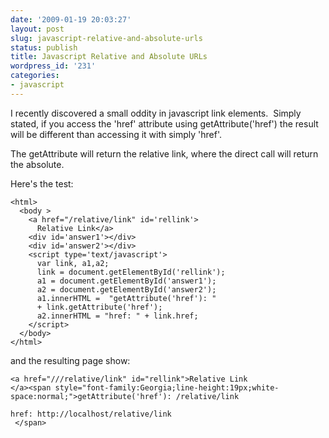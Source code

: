 ```yaml
---
date: '2009-01-19 20:03:27'
layout: post
slug: javascript-relative-and-absolute-urls
status: publish
title: Javascript Relative and Absolute URLs
wordpress_id: '231'
categories:
- javascript
---
```


I recently discovered a small oddity in javascript link elements.  Simply stated, if you access the 'href' attribute using getAttribute('href') the result will be different than accessing it with simply 'href'.  

The getAttribute will return the relative link, where the direct call will return the absolute. 

Here's the test:

    
    <html>
      <body >
        <a href="/relative/link" id='rellink'>
          Relative Link</a>
        <div id='answer1'></div>
        <div id='answer2'></div>
        <script type='text/javascript'>
          var link, a1,a2;
          link = document.getElementById('rellink');
          a1 = document.getElementById('answer1');
          a2 = document.getElementById('answer2');
          a1.innerHTML =  "getAttribute('href'): "
          + link.getAttribute('href');
          a2.innerHTML = "href: " + link.href;
        </script>
      </body>
    </html>


and the resulting page show:

    
    <a href="///relative/link" id="rellink">Relative Link
    </a><span style="font-family:Georgia;line-height:19px;white-space:normal;">getAttribute('href'): /relative/link
    
    href: http://localhost/relative/link
     </span>

